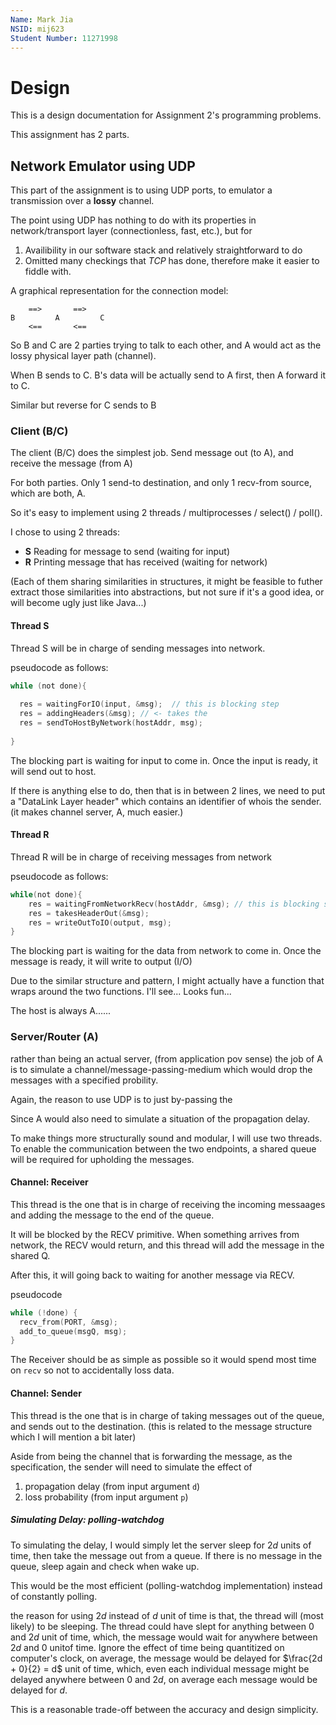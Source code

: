 ```yaml
---
Name: Mark Jia
NSID: mij623
Student Number: 11271998
---
```


# Design

This is a design documentation for Assignment 2's programming problems.

This assignment has 2 parts.

## Network Emulator using UDP

This part of the assignment is to using UDP ports, to emulator a transmission
over a **lossy** channel. 

The point using UDP has nothing to do with its properties in network/transport
layer (connectionless, fast, etc.), but for
1. Availibility in our software stack and relatively straightforward to do
2. Omitted many checkings that *TCP* has done, therefore make it easier to
fiddle with.

A graphical representation for the connection model:

```
    ==>       ==>
B         A         C
    <==       <==
```

So B and C are 2 parties trying to talk to each other, and A would act as 
the lossy physical layer path (channel).

When B sends to C. B's data will be actually send to A first, then A forward
it to C.

Similar but reverse for C sends to B

### Client (B/C)

The client (B/C) does the simplest job.
Send message out (to A), and receive the message (from A)

For both parties. Only 1 send-to destination, and only 1 recv-from source,
which are both, A.

So it's easy to implement using 2 threads / multiprocesses / select() / poll().

I chose to using 2 threads:
- **S** Reading for message to send (waiting for input)
- **R** Printing message that has received (waiting for network)

(Each of them sharing similarities in structures, it might be feasible to 
futher extract those similarities into abstractions, but not sure if it's a
good idea, or will become ugly just like Java...)

#### Thread S

Thread S will be in charge of sending messages into network.

pseudocode as follows:

```c
while (not done){
  
  res = waitingForIO(input, &msg);  // this is blocking step
  res = addingHeaders(&msg); // <- takes the 
  res = sendToHostByNetwork(hostAddr, msg);
  
}
```

The blocking part is waiting for input to come in.
Once the input is ready, it will send out to host.

If there is anything else to do, then that is in between 2 lines, 
we need to put a "DataLink Layer header" which contains an identifier of
whois the sender. (it makes channel server, A, much easier.)

#### Thread R

Thread R will be in charge of receiving messages from network

pseudocode as follows:

```c
while(not done){
    res = waitingFromNetworkRecv(hostAddr, &msg); // this is blocking step
    res = takesHeaderOut(&msg);
    res = writeOutToIO(output, msg);
}
```

The blocking part is waiting for the data from network to come in.
Once the message is ready, it will write to output (I/O)

Due to the similar structure and pattern, I might actually have a 
function that wraps around the two functions. I'll see... Looks fun...

The host is always A......

### Server/Router (A)

rather than being an actual server, (from application pov sense)
the job of A is to simulate a channel/message-passing-medium which would drop 
the messages with a specified probility.

Again, the reason to use UDP is to just by-passing the 

Since A would also need to simulate a situation of the propagation delay.

To make things more structurally sound and modular, I will use two threads. 
To enable the communication between the two endpoints, a shared queue will be 
required for upholding the messages. 

#### Channel: Receiver

This thread is the one that is in charge of receiving the incoming messaages 
and adding the message to the end of the queue.

It will be blocked by the RECV primitive. When something arrives from network,
the RECV would return, and this thread will add the message in the shared Q.

After this, it will going back to waiting for another message via RECV.

pseudocode

```c
while (!done) {
  recv_from(PORT, &msg);
  add_to_queue(msgQ, msg);
}
```

The Receiver should be as simple as possible so it would spend most time on 
`recv` so not to accidentally loss data.

#### Channel: Sender

This thread is the one that is in charge of taking messages out of the queue,
and sends out to the destination. (this is related to the message structure 
which I will mention a bit later)

Aside from being the channel that is forwarding the message, 
as the specification, the sender will need to simulate the effect of
 1. propagation delay (from input argument `d`)
 2. loss probability (from input argument `p`)

##### Simulating Delay: polling-watchdog

To simulating the delay, I would simply let the server sleep for $2d$ units of
time, then take the message out from a queue. 
If there is no message in the queue, sleep again and check when wake up.

This would be the most efficient (polling-watchdog implementation) 
instead of constantly polling.

the reason for using $2d$ instead of $d$ unit of time is that, the thread will
(most likely) to be sleeping. The thread could have slept for anything between
$0$ and $2d$ unit of time, which, the message would wait for anywhere between 
$2d$ and $0$ unitof time. Ignore the effect of time being quantitized on 
computer's clock, on average,
the message would be delayed for $\frac{2d + 0}{2} = d$ unit of time, which, 
even each individual message might be delayed anywhere between 0 and $2d$, 
on average each message would be delayed for $d$.

This is a reasonable trade-off between the accuracy and design simplicity.

